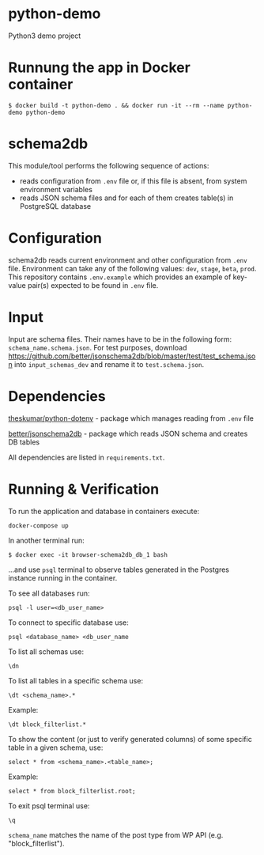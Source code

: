 # python-demo
Python3 demo project

# Runnung the app in Docker container
```
$ docker build -t python-demo . && docker run -it --rm --name python-demo python-demo
```

# schema2db

This module/tool performs the following sequence of actions:
* reads configuration from `.env` file or, if this file is absent, from system environment variables
* reads JSON schema files and for each of them creates table(s) in PostgreSQL database

# Configuration

schema2db reads current environment and other configuration from `.env` file.
Environment can take any of the following values: `dev`, `stage`, `beta`, `prod`.
This repository contains `.env.example` which provides an example of key-value pair(s) expected to be found in `.env` file.

# Input

Input are schema files. Their names have to be in the following form: `schema_name.schema.json`.
For test purposes, download https://github.com/better/jsonschema2db/blob/master/test/test_schema.json into `input_schemas_dev` and rename it to `test.schema.json`.

# Dependencies

[theskumar/python-dotenv](https://github.com/theskumar/python-dotenv) - package which manages reading from `.env` file

[better/jsonschema2db](https://github.com/better/jsonschema2db) - package which reads JSON schema and creates DB tables

All dependencies are listed in `requirements.txt`.

# Running & Verification

To run the application and database in containers execute:
```
docker-compose up
```

In another terminal run:
```
$ docker exec -it browser-schema2db_db_1 bash
```
...and use `psql` terminal to observe tables generated in the Postgres instance running in the container.


To see all databases run:
```
psql -l user=<db_user_name>
```

To connect to specific database use:
```
psql <database_name> <db_user_name
```

To list all schemas use:
```
\dn
```

To list all tables in a specific schema use:
```
\dt <schema_name>.*
```
Example:
```
\dt block_filterlist.*
```

To show the content (or just to verify generated columns) of some specific table in a given schema, use:
```
select * from <schema_name>.<table_name>;
```
Example:
```
select * from block_filterlist.root;
```
To exit psql terminal use:
```
\q
```

`schema_name` matches the name of the post type from WP API (e.g. "block_filterlist").

